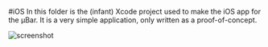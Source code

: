 #iOS 
In this folder is the (infant) Xcode project used to make the iOS app for the µBar. It is a very simple application, only written as a proof-of-concept.

![screenshot](https://github.com/comychitz/uBar/blob/master/ios/files/screenshot)
